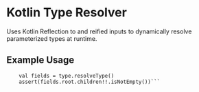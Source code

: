 # Kotlin Type Resolver
Uses Kotlin Reflection to and reified inputs to dynamically resolve parameterized types at runtime.

## Example Usage
```val type = typeOf<Forest<Animal>>()
    val fields = type.resolveType()
    assert(fields.root.children!!.isNotEmpty())```
